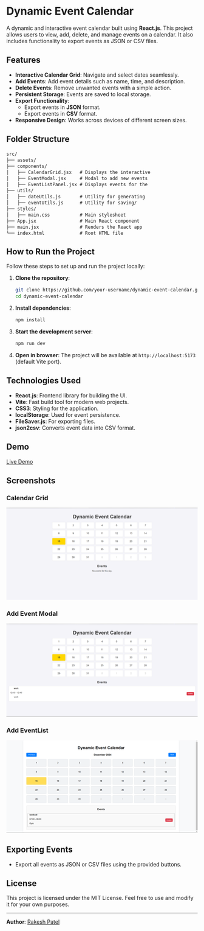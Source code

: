 # Dynamic Event Calendar

A dynamic and interactive event calendar built using **React.js**. This project allows users to view, add, delete, and manage events on a calendar. It also includes functionality to export events as JSON or CSV files.

## Features

- **Interactive Calendar Grid**: Navigate and select dates seamlessly.
- **Add Events**: Add event details such as name, time, and description.
- **Delete Events**: Remove unwanted events with a simple action.
- **Persistent Storage**: Events are saved to local storage.
- **Export Functionality**:
  - Export events in **JSON** format.
  - Export events in **CSV** format.
- **Responsive Design**: Works across devices of different screen sizes.

## Folder Structure

```plaintext
src/
├── assets/
├── components/
│   ├── CalendarGrid.jsx   # Displays the interactive 
│   ├── EventModal.jsx     # Modal to add new events
│   ├── EventListPanel.jsx # Displays events for the 
├── utils/
│   ├── dateUtils.js       # Utility for generating 
│   ├── eventUtils.js      # Utility for saving/
├── styles/
│   ├── main.css           # Main stylesheet
├── App.jsx                # Main React component
├── main.jsx               # Renders the React app
└── index.html             # Root HTML file
```

## How to Run the Project

Follow these steps to set up and run the project locally:

1. **Clone the repository**:
   ```bash
   git clone https://github.com/your-username/dynamic-event-calendar.git
   cd dynamic-event-calendar
   ```

2. **Install dependencies**:
   ```bash
   npm install
   ```

3. **Start the development server**:
   ```bash
   npm run dev
   ```

4. **Open in browser**:
   The project will be available at `http://localhost:5173` (default Vite port).

## Technologies Used

- **React.js**: Frontend library for building the UI.
- **Vite**: Fast build tool for modern web projects.
- **CSS3**: Styling for the application.
- **localStorage**: Used for event persistence.
- **FileSaver.js**: For exporting files.
- **json2csv**: Converts event data into CSV format.

## Demo

[Live Demo](https://dynamic-calendar-rakesh-patel57.netlify.app/)

## Screenshots

### Calendar Grid
![Calendar Grid](./src/assets/calendarGrid.png)

### Add Event Modal
![Add Event Modal](./src/assets/eventModal.png)

### Add EventList
![Add Event Modal](./src/assets/eventList.png)

## Exporting Events
- Export all events as JSON or CSV files using the provided buttons.

## License

This project is licensed under the MIT License. Feel free to use and modify it for your own purposes.

---

**Author**: [Rakesh Patel](https://github.com/RAKESH-PATEL57)
